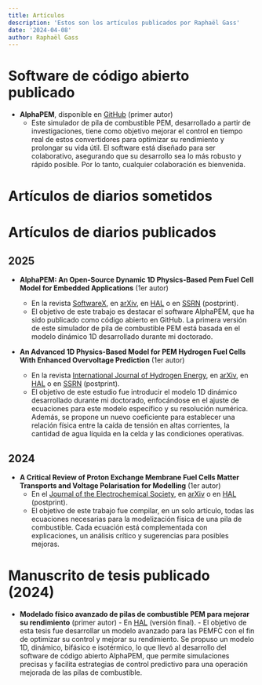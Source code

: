 ```yaml
---
title: Artículos
description: 'Estos son los artículos publicados por Raphaël Gass'
date: '2024-04-08'
author: Raphaël Gass
---
```


# Software de código abierto publicado
- **AlphaPEM**, disponible en [GitHub](https://github.com/gassraphael/AlphaPEM) (primer autor)
    - Este simulador de pila de combustible PEM, desarrollado a partir de investigaciones, tiene como objetivo mejorar el control en tiempo real de estos convertidores para optimizar su rendimiento y prolongar su vida útil. El software está diseñado para ser colaborativo, asegurando que su desarrollo sea lo más robusto y rápido posible. Por lo tanto, cualquier colaboración es bienvenida.
    
# Artículos de diarios sometidos
    
# Artículos de diarios publicados
## 2025
- **AlphaPEM: An Open-Source Dynamic 1D Physics-Based Pem Fuel Cell Model for Embedded Applications** (1er autor)
    - En la revista [SoftwareX](https://doi.org/10.1016/j.softx.2024.102002), en [arXiv](https://doi.org/10.48550/arXiv.2407.12373), en [HAL](https://hal.science/hal-04647829) o en [SSRN](http://ssrn.com/abstract=4946674) (postprint).
    - El objetivo de este trabajo es destacar el software AlphaPEM, que ha sido publicado como código abierto en GitHub. La primera versión de este simulador de pila de combustible PEM está basada en el modelo dinámico 1D desarrollado durante mi doctorado.

- **An Advanced 1D Physics-Based Model for PEM Hydrogen Fuel Cells With Enhanced Overvoltage Prediction** (1er autor)
    - En la revista [International Journal of Hydrogen Energy](https://doi.org/10.1016/j.ijhydene.2024.11.374), en [arXiv](https://doi.org/10.48550/arXiv.2404.07508), en [HAL](https://hal.science/hal-04530852) o en [SSRN](https://papers.ssrn.com/sol3/papers.cfm?abstract_id=4812343) (postprint).
    - El objetivo de este estudio fue introducir el modelo 1D dinámico desarrollado durante mi doctorado, enfocándose en el ajuste de ecuaciones para este modelo específico y su resolución numérica. Además, se propone un nuevo coeficiente para establecer una relación física entre la caída de tensión en altas corrientes, la cantidad de agua líquida en la celda y las condiciones operativas.
    
## 2024
- **A Critical Review of Proton Exchange Membrane Fuel Cells Matter Transports and Voltage Polarisation for Modelling** (1er autor)
    - En el [Journal of the Electrochemical Society](https://doi.org/10.1149/1945-7111/ad305a), en [arXiv](https://arxiv.org/abs/2410.13323) o en [HAL](https://hal.science/hal-04493419) (postprint).
    - El objetivo de este trabajo fue compilar, en un solo artículo, todas las ecuaciones necesarias para la modelización física de una pila de combustible. Cada ecuación está complementada con explicaciones, un análisis crítico y sugerencias para posibles mejoras.
    
# Manuscrito de tesis publicado (2024)
- **Modelado físico avanzado de pilas de combustible PEM para mejorar su rendimiento** (primer autor)
		- En [HAL](https://hal.science/tel-04923016) (versión final).
		- El objetivo de esta tesis fue desarrollar un modelo avanzado para las PEMFC con el fin de optimizar su control y mejorar su rendimiento. Se propuso un modelo 1D, dinámico, bifásico e isotérmico, lo que llevó al desarrollo del software de código abierto AlphaPEM, que permite simulaciones precisas y facilita estrategias de control predictivo para una operación mejorada de las pilas de combustible.






